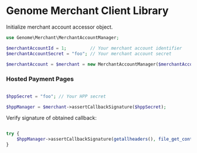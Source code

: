 Genome Merchant Client Library
==============================

Initialize merchant account accessor object.

```php
use Genome\Merchant\MerchantAccountManager;

$merchantAccountId = 1;         // Your merchant account identifier
$merchantAccountSecret = "foo"; // Your merchant account secret

$merchantAccount = $merchant = new MerchantAccountManager($merchantAccountId, $merchantAccountSecret);
```


### Hosted Payment Pages

```php

$hppSecret = "foo"; // Your HPP secret

$hppManager = $merchant->assertCallbackSignature($hppSecret);
```

Verify signature of obtained callback:
```php

try {
    $hppManager->assertCallbackSignature(getallheaders(), file_get_contents('php://input'));
}

```